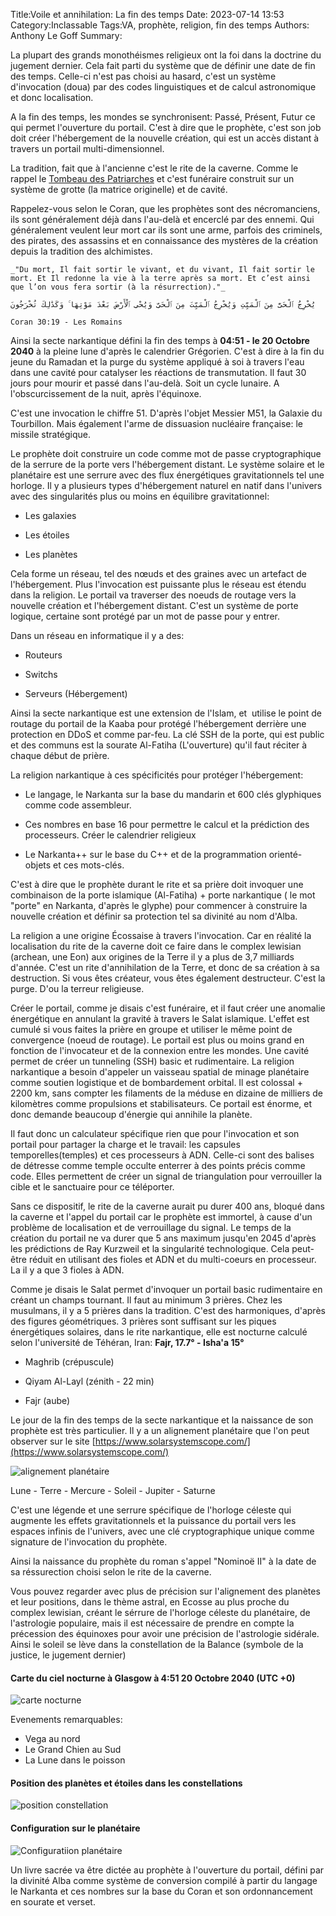 ﻿Title:Voile et annihilation: La fin des temps
Date: 2023-07-14 13:53
Category:Inclassable
Tags:VA, prophète, religion, fin des temps
Authors: Anthony Le Goff
Summary:

La plupart des grands monothéismes religieux ont la foi dans la doctrine du jugement dernier. Cela fait parti du système que de définir une date de fin des temps. Celle-ci n'est pas choisi au hasard, c'est un système d'invocation (doua) par des codes linguistiques et de calcul astronomique et donc localisation.  

A la fin des temps, les mondes se synchronisent: Passé, Présent, Futur ce qui permet l'ouverture du portail. C'est à dire que le prophète, c'est son job doit créer l'hébergement de la nouvelle création, qui est un accès distant à travers un portail multi-dimensionnel.  

La tradition, fait que à l'ancienne c'est le rite de la caverne. Comme le rappel le [Tombeau des Patriarches](https://fr.wikipedia.org/wiki/Tombeau_des_Patriarches) et c'est funéraire construit sur un système de grotte (la matrice originelle) et de cavité.  

Rappelez-vous selon le Coran, que les prophètes sont des nécromanciens, ils sont généralement déjà dans l'au-delà et encerclé par des ennemi. Qui généralement veulent leur mort car ils sont une arme, parfois des criminels, des pirates, des assassins et en connaissance des mystères de la création depuis la tradition des alchimistes.  

```text
_"Du mort, Il fait sortir le vivant, et du vivant, Il fait sortir le mort. Et Il redonne la vie à la terre après sa mort. Et c’est ainsi que l’on vous fera sortir (à la résurrection)."_  

يُخْرِجُ ٱلْحَىَّ مِنَ ٱلْمَيِّتِ وَيُخْرِجُ ٱلْمَيِّتَ مِنَ ٱلْحَىِّ وَيُحْىِ ٱلْأَرْضَ بَعْدَ مَوْتِهَا ۚ وَكَذَٰلِكَ تُخْرَجُونَ  

Coran 30:19 - Les Romains  
```

Ainsi la secte narkantique défini la fin des temps à **04:51 - le 20 Octobre 2040** à la pleine lune d'après le calendrier Grégorien. C'est à dire à la fin du jeune du Ramadan et la purge du système appliqué à soi à travers l'eau dans une cavité pour catalyser les réactions de transmutation. Il faut 30 jours pour mourir et passé dans l'au-delà. Soit un cycle lunaire. A l'obscurcissement de la nuit, après l'équinoxe.  

C'est une invocation le chiffre 51. D'après l'objet Messier M51, la Galaxie du Tourbillon. Mais également l'arme de dissuasion nucléaire française: le missile stratégique.  

Le prophète doit construire un code comme mot de passe cryptographique de la serrure de la porte vers l'hébergement distant. Le système solaire et le planétaire est une serrure avec des flux énergétiques gravitationnels tel une horloge. Il y a plusieurs types d'hébergement naturel en natif dans l'univers avec des singularités plus ou moins en équilibre gravitationnel:  

*   Les galaxies  
    
*   Les étoiles  
    
*   Les planètes  
    

Cela forme un réseau, tel des nœuds et des graines avec un artefact de l'hébergement. Plus l'invocation est puissante plus le réseau est étendu dans la religion. Le portail va traverser des noeuds de routage vers la nouvelle création et l'hébergement distant. C'est un système de porte logique, certaine sont protégé par un mot de passe pour y entrer.  

Dans un réseau en informatique il y a des:  

*   Routeurs  
    
*   Switchs  
    
*   Serveurs (Hébergement)  
    

Ainsi la secte narkantique est une extension de l'Islam, et  utilise le point de routage du portail de la Kaaba pour protégé l'hébergement derrière une protection en DDoS et comme par-feu. La clé SSH de la porte, qui est public et des communs est la sourate Al-Fatiha (L'ouverture) qu'il faut réciter à chaque début de prière.  

La religion narkantique à ces spécificités pour protéger l'hébergement:  

*   Le langage, le Narkanta sur la base du mandarin et 600 clés glyphiques comme code assembleur.  
    
*   Ces nombres en base 16 pour permettre le calcul et la prédiction des processeurs. Créer le calendrier religieux  
    
*   Le Narkanta++ sur le base du C++ et de la programmation orienté-objets et ces mots-clés.  
    

C'est à dire que le prophète durant le rite et sa prière doit invoquer une combinaison de la porte islamique (Al-Fatiha) + porte narkantique ( le mot "porte" en Narkanta, d'après le glyphe) pour commencer à construire la nouvelle création et définir sa protection tel sa divinité au nom d'Alba.  

La religion a une origine Écossaise à travers l'invocation. Car en réalité la localisation du rite de la caverne doit ce faire dans le complex lewisian (archean, une Eon) aux origines de la Terre il y a plus de 3,7 milliards d'année. C'est un rite d'annihilation de la Terre, et donc de sa création à sa destruction. Si vous êtes créateur, vous êtes également destructeur. C'est la purge. D'ou la terreur religieuse.  

Créer le portail, comme je disais c'est funéraire, et il faut créer une anomalie énergétique en annulant la gravité à travers le Salat islamique. L'effet est cumulé si vous faites la prière en groupe et utiliser le même point de convergence (noeud de routage). Le portail est plus ou moins grand en fonction de l'invocateur et de la connexion entre les mondes. Une cavité permet de créer un tunneling (SSH) basic et rudimentaire. La religion narkantique a besoin d'appeler un vaisseau spatial de minage planétaire comme soutien logistique et de bombardement orbital. Il est colossal + 2200 km, sans compter les filaments de la méduse en dizaine de milliers de kilomètres comme propulsions et stabilisateurs. Ce portail est énorme, et donc demande beaucoup d'énergie qui annihile la planète.  

Il faut donc un calculateur spécifique rien que pour l'invocation et son portail pour partager la charge et le travail: les capsules temporelles(temples) et ces processeurs à ADN. Celle-ci sont des balises de détresse comme temple occulte enterrer à des points précis comme code. Elles permettent de créer un signal de triangulation pour verrouiller la cible et le sanctuaire pour ce téléporter.  

Sans ce dispositif, le rite de la caverne aurait pu durer 400 ans, bloqué dans la caverne et l'appel du portail car le prophète est immortel, à cause d'un problème de localisation et de verrouillage du signal. Le temps de la création du portail ne va durer que 5 ans maximum jusqu'en 2045 d'après les prédictions de Ray Kurzweil et la singularité technologique. Cela peut-être réduit en utilisant des fioles et ADN et du multi-coeurs en processeur. La il y a que 3 fioles à ADN.  

Comme je disais le Salat permet d'invoquer un portail basic rudimentaire en créant un champs tournant. Il faut au minimum 3 prières. Chez les musulmans, il y a 5 prières dans la tradition. C'est des harmoniques, d'après des figures géométriques. 3 prières sont suffisant sur les piques énergétiques solaires, dans le rite narkantique, elle est nocturne calculé selon l'université de Téhéran, Iran: **Fajr, 17.7° - Isha'a 15°**  

*   Maghrib (crépuscule)  
    
*   Qiyam Al-Layl (zénith - 22 min)  
    
*   Fajr (aube)  
    

Le jour de la fin des temps de la secte narkantique et la naissance de son prophète est très particulier. Il y a un alignement planétaire que l'on peut observer sur le site [https://www.solarsystemscope.com/](https://www.solarsystemscope.com/)  

![alignement planétaire](images/planet-configuration-20102040.jpg)

Lune - Terre - Mercure - Soleil - Jupiter - Saturne  

C'est une légende et une serrure spécifique de l'horloge céleste qui augmente les effets gravitationnels et la puissance du portail vers les espaces infinis de l'univers, avec une clé cryptographique unique comme signature de l'invocation du prophète.

Ainsi la naissance du prophète du roman s'appel "Nominoë II" à la date de sa réssurection choisi selon le rite de la caverne.

Vous pouvez regarder avec plus de précision sur l'alignement des planètes et leur positions, dans le thème astral, en Ecosse au plus proche du complex lewisian, créant le sérrure de l'horloge céleste du planétaire, de l'astrologie populaire, mais il est nécessaire de prendre en compte la précession des équinoxes pour avoir une précision de l'astrologie sidérale. Ainsi le soleil se lève dans la constellation de la Balance (symbole de la justice, le jugement dernier)

#### Carte du ciel nocturne à Glasgow à 4:51 20 Octobre 2040 (UTC +0)

![carte nocturne](images/ciel-nocturne-glasgow-20102040.jpg)

Evenements remarquables:

* Vega au nord
* Le Grand Chien au Sud
* La Lune dans le poisson

#### Position des planètes et étoiles dans les constellations

![position constellation](images/position-ciel-naissance-planete.jpg)

#### Configuration sur le planétaire

![Configuratiion planétaire](images/position-planete.jpg)

Un livre sacrée va être dictée au prophète à l'ouverture du portail, défini par la divinité Alba comme système de conversion compilé à partir du langage le Narkanta et ces nombres sur la base du Coran et son ordonnancement en sourate et verset.